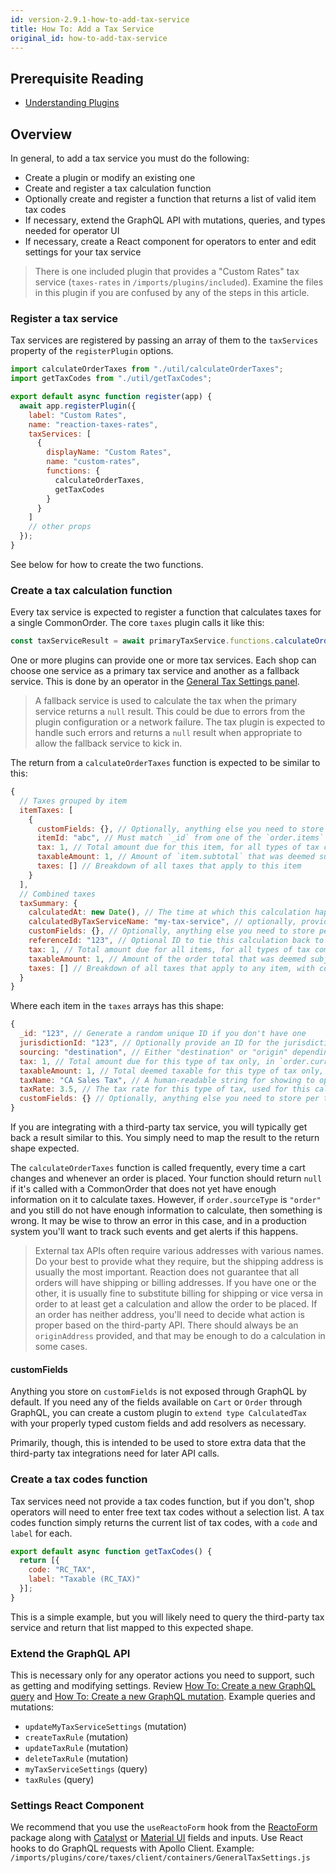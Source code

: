 ```yaml
---
id: version-2.9.1-how-to-add-tax-service
title: How To: Add a Tax Service
original_id: how-to-add-tax-service
---
```


## Prerequisite Reading
- [Understanding Plugins](./core-plugins-intro.md)

## Overview
In general, to add a tax service you must do the following:
- Create a plugin or modify an existing one
- Create and register a tax calculation function
- Optionally create and register a function that returns a list of valid item tax codes
- If necessary, extend the GraphQL API with mutations, queries, and types needed for operator UI
- If necessary, create a React component for operators to enter and edit settings for your tax service

> There is one included plugin that provides a "Custom Rates" tax service (`taxes-rates` in `/imports/plugins/included`). Examine the files in this plugin if you are confused by any of the steps in this article.

### Register a tax service

Tax services are registered by passing an array of them to the `taxServices` property of the `registerPlugin` options.

```js
import calculateOrderTaxes from "./util/calculateOrderTaxes";
import getTaxCodes from "./util/getTaxCodes";

export default async function register(app) {
  await app.registerPlugin({
    label: "Custom Rates",
    name: "reaction-taxes-rates",
    taxServices: [
      {
        displayName: "Custom Rates",
        name: "custom-rates",
        functions: {
          calculateOrderTaxes,
          getTaxCodes
        }
      }
    ]
    // other props
  });
}
```

See below for how to create the two functions.

### Create a tax calculation function

Every tax service is expected to register a function that calculates taxes for a single CommonOrder. The core `taxes` plugin calls it like this:

```js
const taxServiceResult = await primaryTaxService.functions.calculateOrderTaxes({ context, order });
```

One or more plugins can provide one or more tax services. Each shop can choose one service as a primary tax service and another as a fallback service. This is done by an operator in the [General Tax Settings panel]((tax.md#enable-a-tax-service)).

> A fallback service is used to calculate the tax when the primary service returns a `null` result. This could be due to errors from the plugin configuration or a network failure. The tax plugin is expected to handle such errors and returns a `null` result when appropriate to allow the fallback service to kick in.

The return from a `calculateOrderTaxes` function is expected to be similar to this:

```js
{
  // Taxes grouped by item
  itemTaxes: [
    {
      customFields: {}, // Optionally, anything else you need to store per item
      itemId: "abc", // Must match `_id` from one of the `order.items`
      tax: 1, // Total amount due for this item, for all types of tax combined, in `order.currencyCode`
      taxableAmount: 1, // Amount of `item.subtotal` that was deemed subject to taxation, in `order.currencyCode`
      taxes: [] // Breakdown of all taxes that apply to this item
    }
  ],
  // Combined taxes
  taxSummary: {
    calculatedAt: new Date(), // The time at which this calculation happened
    calculatedByTaxServiceName: "my-tax-service", // optionally, provide a name that will be stored on the final order, allowing you to identify which orders this service calculated taxes for and mark the order complete in your external tax service if required
    customFields: {}, // Optionally, anything else you need to store per order fulfillment group
    referenceId: "123", // Optional ID to tie this calculation back to an external system
    tax: 1, // Total amount due for all items, for all types of tax combined, in `order.currencyCode`
    taxableAmount: 1, // Amount of the order total that was deemed subject to taxation, in `order.currencyCode`
    taxes: [] // Breakdown of all taxes that apply to any item, with combined values for all items they applied to
  }
}
```

Where each item in the `taxes` arrays has this shape:

```js
{
  _id: "123", // Generate a random unique ID if you don't have one
  jurisdictionId: "123", // Optionally provide an ID for the jurisdiction this tax is for. Not currently used by core.
  sourcing: "destination", // Either "destination" or "origin" depending on which address triggered this tax
  tax: 1, // Total amount due for this type of tax only, in `order.currencyCode`
  taxableAmount: 1, // Total deemed taxable for this type of tax only, in `order.currencyCode`
  taxName: "CA Sales Tax", // A human-readable string for showing to operators and customers in the UI
  taxRate: 3.5, // The tax rate for this type of tax, used for this calculation
  customFields: {} // Optionally, anything else you need to store per tax line item
}
```

If you are integrating with a third-party tax service, you will typically get back a result similar to this. You simply need to map the result to the return shape expected.

The `calculateOrderTaxes` function is called frequently, every time a cart changes and whenever an order is placed. Your function should return `null` if it's called with a CommonOrder that does not yet have enough information on it to calculate taxes. However, if `order.sourceType` is `"order"` and you still do not have enough information to calculate, then something is wrong. It may be wise to throw an error in this case, and in a production system you'll want to track such events and get alerts if this happens.

> External tax APIs often require various addresses with various names. Do your best to provide what they require, but the shipping address is usually the most important. Reaction does not guarantee that all orders will have shipping or billing addresses. If you have one or the other, it is usually fine to substitute billing for shipping or vice versa in order to at least get a calculation and allow the order to be placed. If an order has neither address, you'll need to decide what action is proper based on the third-party API. There should always be an `originAddress` provided, and that may be enough to do a calculation in some cases.

#### customFields

Anything you store on `customFields` is not exposed through GraphQL by default. If you need any of the fields available on `Cart` or `Order` through GraphQL, you can create a custom plugin to `extend type CalculatedTax` with your properly typed custom fields and add resolvers as necessary.

Primarily, though, this is intended to be used to store extra data that the third-party tax integrations need for later API calls.

### Create a tax codes function

Tax services need not provide a tax codes function, but if you don't, shop operators will need to enter free text tax codes without a selection list. A tax codes function simply returns the current list of tax codes, with a `code` and `label` for each.

```js
export default async function getTaxCodes() {
  return [{
    code: "RC_TAX",
    label: "Taxable (RC_TAX)"
  }];
}
```

This is a simple example, but you will likely need to query the third-party tax service and return that list mapped to this expected shape.

### Extend the GraphQL API

This is necessary only for any operator actions you need to support, such as getting and modifying settings. Review [How To: Create a new GraphQL query](./graphql-create-query.md) and [How To: Create a new GraphQL mutation](./graphql-create-mutation.md). Example queries and mutations:
- `updateMyTaxServiceSettings` (mutation)
- `createTaxRule` (mutation)
- `updateTaxRule` (mutation)
- `deleteTaxRule` (mutation)
- `myTaxServiceSettings` (query)
- `taxRules` (query)

### Settings React Component

We recommend that you use the `useReactoForm` hook from the [ReactoForm](https://github.com/DairyStateDesigns/reacto-form) package along with [Catalyst](https://catalyst.reactioncommerce.com/#/Introduction) or [Material UI](https://material-ui.com/) fields and inputs. Use React hooks to do GraphQL requests with Apollo Client. Example: `/imports/plugins/core/taxes/client/containers/GeneralTaxSettings.js`
